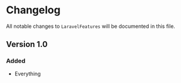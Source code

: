 # Changelog

All notable changes to `LaravelFeatures` will be documented in this file.

## Version 1.0

### Added
- Everything
